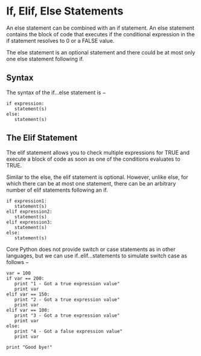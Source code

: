 # If, Elif, Else Statements

An else statement can be combined with an if statement. An else statement contains the block of code that executes if the conditional expression in the if statement resolves to 0 or a FALSE value.

The else statement is an optional statement and there could be at most only one else statement following if.
## Syntax
The syntax of the if...else statement is −
```
if expression:
   statement(s)
else:
   statement(s)
```

## The Elif Statement 
The elif statement allows you to check multiple expressions for TRUE and execute a block of code as soon as one of the conditions evaluates to TRUE.

Similar to the else, the elif statement is optional. However, unlike else, for which there can be at most one statement, there can be an arbitrary number of elif statements following an if.

```
if expression1:
   statement(s)
elif expression2:
   statement(s)
elif expression3:
   statement(s)
else:
   statement(s)
```

Core Python does not provide switch or case statements as in other languages, but we can use if..elif...statements to simulate switch case as follows −

```
var = 100
if var == 200:
   print "1 - Got a true expression value"
   print var
elif var == 150:
   print "2 - Got a true expression value"
   print var
elif var == 100:
   print "3 - Got a true expression value"
   print var
else:
   print "4 - Got a false expression value"
   print var

print "Good bye!"
```